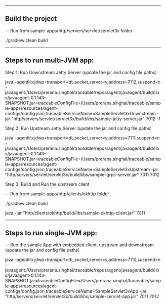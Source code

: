 
--------------------------------------
Build the project 
--------------------------------------

-- Run from sample-apps/http/servers/servlet/servlet3x folder

./gradlew clean build


--------------------------------------
Steps to run multi-JVM app:
--------------------------------------

Step 1: Run Downstream Jetty Server (update the jar and config file paths)

java -agentlib:jdwp=transport=dt_socket,server=y,address=7112,suspend=n -javaagent:/Users/prerana.singhal/traceable/repos/agent/javaagent/build/libs/javaagent-0.1.143-SNAPSHOT.jar=traceableConfigFile=/Users/prerana.singhal/traceable/sample-apps/resources/agent-configs/config.json,traceableServiceName=SampleServlet3xDownstream -jar "http/servers/servlet/servlet3x/build/libs/sample-jetty-server.jar" 7012 -1

Step 2: Run Upstream Jetty Server (update the jar and config file paths)

java -agentlib:jdwp=transport=dt_socket,server=y,address=7111,suspend=n -javaagent:/Users/prerana.singhal/traceable/repos/agent/javaagent/build/libs/javaagent-0.1.143-SNAPSHOT.jar=traceableConfigFile=/Users/prerana.singhal/traceable/sample-apps/resources/agent-configs/config.json,traceableServiceName=SampleServlet3xUpstream -jar "http/servers/servlet/servlet3x/build/libs/sample-grpc-server.jar" 7011 7012

Step 3: Build and Run the upstream client

-- Run from sample-apps/http/clients/okhttp folder

./gradlew clean build

java -jar "http/clients/okhttp/build/libs/sample-okhttp-client.jar" 7011


--------------------------------------
Steps to run single-JVM app:
--------------------------------------

-- Run the sample App with embedded client, upstream and downstream (update the jar and config file paths)

java -agentlib:jdwp=transport=dt_socket,server=y,address=7110,suspend=n -javaagent:/Users/prerana.singhal/traceable/repos/agent/javaagent/build/libs/javaagent-0.1.143-SNAPSHOT.jar=traceableConfigFile=/Users/prerana.singhal/traceable/sample-apps/resources/agent-configs/config.json,traceableServiceName=SampleServlet3xApp -jar "http/servers/servlet/servlet3x/build/libs/sample-servlet-app.jar" 7011 7012

